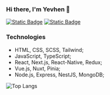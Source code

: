 ### Hi there, I'm Yevhen 👋

[![Static Badge](https://img.shields.io/badge/linkedin-blue?style=for-the-badge&logo=linkedin)](https://www.linkedin.com/in/%D1%94%D0%B2%D0%B3%D0%B5%D0%BD-%D0%B7%D1%8E%D1%81%D0%BA%D1%96%D0%BD-031b7b23b?lipi=urn%3Ali%3Apage%3Ad_flagship3_profile_view_base_contact_details%3BVpkEL9ZfTniGoYZnHy5c3w%3D%3D)
[![Static Badge](https://img.shields.io/badge/Telegram-blue?style=for-the-badge&logo=Telegram&labelColor=white)](https://t.me/Yevhen_1990)

### Technologies
* HTML, CSS, SCSS, Tailwind;
* JavaScript, TypeScript;
* React, Next.js, React-Native, Redux;
* Vue.js, Nuxt, Pinia;
* Node.js, Express, NestJS, MongoDB;

![Top Langs](https://github-readme-stats.vercel.app/api/top-langs/?username=yevhenns&hide_progress=false&layout=compact)
